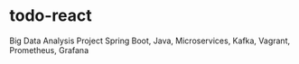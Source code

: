 # todo-react
Big Data Analysis Project
Spring Boot, Java, Microservices, Kafka, Vagrant, Prometheus, Grafana
